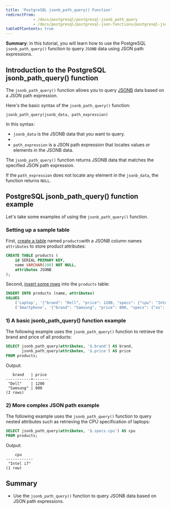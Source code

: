 ```yaml
---
title: 'PostgreSQL jsonb_path_query() Function'
redirectFrom:
            - /docs/postgresql/postgresql-jsonb_path_query 
            - /docs/postgresql/postgresql-json-functions/postgresql-jsonb_path_query
tableOfContents: true
---
```



**Summary**: in this tutorial, you will learn how to use the PostgreSQL `jsonb_path_query()` function to query `JSONB` data using JSON path expressions.

## Introduction to the PostgreSQL jsonb_path_query() function

The `jsonb_path_query()` function allows you to query [JSONB](/docs/postgresql/postgresql-json) data based on a JSON path expression.

Here's the basic syntax of the `jsonb_path_query()` function:

```
jsonb_path_query(jsonb_data, path_expression)
```

In this syntax:

- `jsonb_data` is the JSONB data that you want to query.
-
- `path_expression` is a JSON path expression that locates values or elements in the JSONB data.

The `jsonb_path_query()` function returns JSONB data that matches the specified JSON path expression.

If the `path_expression` does not locate any element in the `jsonb_data`, the function returns `NULL`.

## PostgreSQL jsonb_path_query() function example

Let's take some examples of using the `jsonb_path_query()` function.

### Setting up a sample table

First, [create a table](/docs/postgresql/postgresql-create-table) named `products`with a JSONB column names `attributes` to store product attributes:

```sql
CREATE TABLE products (
    id SERIAL PRIMARY KEY,
    name VARCHAR(100) NOT NULL,
    attributes JSONB
);
```

Second, [insert some rows](/docs/postgresql/postgresql-insert-multiple-rows) into the `products` table:

```sql
INSERT INTO products (name, attributes)
VALUES
    ('Laptop', '{"brand": "Dell", "price": 1200, "specs": {"cpu": "Intel i7", "ram": "16GB"}}'),
    ('Smartphone', '{"brand": "Samsung", "price": 800, "specs": {"os": "Android", "storage": "128GB"}}');
```

### 1) A basic jsonb_path_query() function example

The following example uses the `jsonb_path_query()` function to retrieve the brand and price of all products:

```sql
SELECT jsonb_path_query(attributes, '$.brand') AS brand,
       jsonb_path_query(attributes, '$.price') AS price
FROM products;
```

Output:

```
   brand   | price
-----------+-------
 "Dell"    | 1200
 "Samsung" | 800
(2 rows)
```

### 2) More complex JSON path example

The following example uses the `jsonb_path_query()` function to query nested attributes such as retrieving the CPU specification of laptops:

```sql
SELECT jsonb_path_query(attributes, '$.specs.cpu') AS cpu
FROM products;
```

Output:

```
    cpu
------------
 "Intel i7"
(1 row)
```

## Summary

- Use the `jsonb_path_query()` function to query JSONB data based on JSON path expressions.
